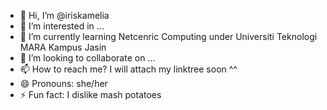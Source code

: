 - 👋 Hi, I’m @iriskamelia
- 👀 I’m interested in ...
- 🌱 I’m currently learning Netcenric Computing under Universiti Teknologi MARA Kampus Jasin
- 💞️ I’m looking to collaborate on ...
- 📫 How to reach me? I will attach my linktree soon ^^
- 😄 Pronouns: she/her
- ⚡ Fun fact: I dislike mash potatoes

<!---
iriskamelia/iriskamelia is a ✨ special ✨ repository because its `README.md` (this file) appears on your GitHub profile.
You can click the Preview link to take a look at your changes.
--->
